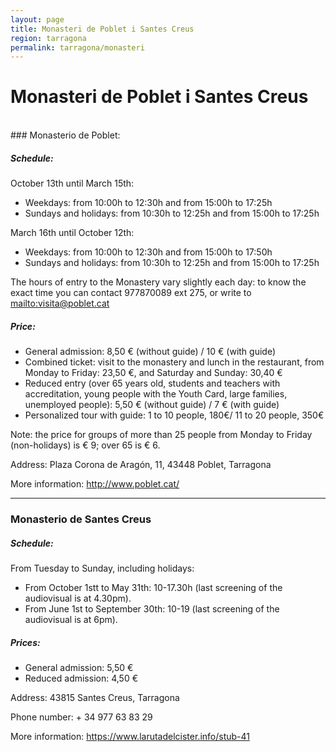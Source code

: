 ```yaml
---
layout: page
title: Monasteri de Poblet i Santes Creus
region: tarragona
permalink: tarragona/monasteri
---
```

# Monasteri de Poblet i Santes Creus
<br>
### Monasterio de Poblet:

##### Schedule:

October 13th until March 15th:
* Weekdays: from 10:00h to 12:30h and from 15:00h to 17:25h
* Sundays and holidays: from 10:30h to 12:25h and from 15:00h to 17:25h

March 16th until October 12th:
* Weekdays: from 10:00h to 12:30h and from 15:00h to 17:50h
* Sundays and holidays: from 10:30h to 12:25h and from 15:00h to 17:25h

The hours of entry to the Monastery vary slightly each day:
to know the exact time you can contact 977870089 ext 275, or write to <mailto:visita@poblet.cat>

##### Price:

* General admission: 8,50 € (without guide) / 10 € (with guide)
* Combined ticket: visit to the monastery and lunch in the restaurant, from Monday to Friday: 23,50 €, and Saturday and Sunday: 30,40 €
* Reduced entry (over 65 years old, students and teachers with accreditation, young people with the Youth Card, large families, unemployed people): 5,50 € (without guide) / 7 € (with guide)
* Personalized tour with guide: 1 to 10 people, 180€/ 11 to 20 people, 350€

Note: the price for groups of more than 25 people from Monday to Friday (non-holidays) is € 9; over 65 is € 6.

Address: Plaza Corona de Aragón, 11, 43448 Poblet, Tarragona

More information: <http://www.poblet.cat/>

---

### Monasterio de Santes Creus

##### Schedule:

From Tuesday to Sunday, including holidays:
* From October 1stt to May 31th: 10-17.30h (last screening of the audiovisual is at 4.30pm).
* From June 1st to September 30th: 10-19 (last screening of the audiovisual is at 6pm).

##### Prices:
* General admission: 5,50 €
* Reduced admission: 4,50 €

Address: 43815 Santes Creus, Tarragona

Phone number: + 34 977 63 83 29

More information: <https://www.larutadelcister.info/stub-41>
